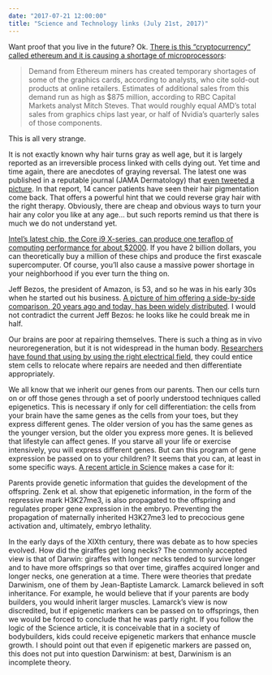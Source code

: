 ```yaml
---
date: "2017-07-21 12:00:00"
title: "Science and Technology links (July 21st, 2017)"
---
```




Want proof that you live in the future? Ok. [There is this &ldquo;cryptocurrency&rdquo; called ethereum and it is causing a shortage of microprocessors](https://www.bloomberg.com/news/articles/2017-07-17/chipmakers-nvidia-amd-ride-cryptocurrency-wave-for-now):

> Demand from Ethereum miners has created temporary shortages of some of the graphics cards, according to analysts, who cite sold-out products at online retailers. Estimates of additional sales from this demand run as high as $875 million, according to RBC Capital Markets analyst Mitch Steves. That would roughly equal AMD&rsquo;s total sales from graphics chips last year, or half of Nvidia&rsquo;s quarterly sales of those components. 


This is all very strange.

It is not exactly known why hair turns gray as well age, but it is largely reported as an irreversible process linked with cells dying out. Yet time and time again, there are anecdotes of graying reversal. The latest one was published in a reputable journal (JAMA Dermatology) that [even tweeted a picture](https://twitter.com/JAMADerm/status/885257464702173184). In that report, 14 cancer patients have seen their hair pigmentation come back. That offers a powerful hint that we could reverse gray hair with the right therapy. Obviously, there are cheap and obvious ways to turn your hair any color you like at any age&hellip; but such reports remind us that there is much we do not understand yet.

[Intel&rsquo;s latest chip, the Core i9 X-series, can produce one teraflop of computing performance for about $2000](http://www.popsci.com/intel-teraflop-chip). If you have 2 billion dollars, you can theoretically buy a million of these chips and produce the first exascale supercomputer. Of course, you&rsquo;ll also cause a massive power shortage in your neighborhood if you ever turn the thing on.

Jeff Bezos, the president of Amazon, is 53, and so he was in his early 30s when he started out his business. [A picture of him offering a side-by-side comparison, 20 years ago and today, has been widely distributed](https://photos.app.goo.gl/s00zf3MXjZlW9rEi1). I would not contradict the current Jeff Bezos: he looks like he could break me in half.

Our brains are poor at repairing themselves. There is such a thing as in vivo neuroregeneration, but it is not widespread in the human body. [Researchers have found that using by using the right electrical field](http://www.kurzweilai.net/neural-stem-cells-steered-by-electric-fields-can-repair-brain-damage), they could entice stem cells to relocate where repairs are needed and then differentiate appropriately. 

We all know that we inherit our genes from our parents. Then our cells turn on or off those genes through a set of poorly understood techniques called epigenetics. This is necessary if only for cell differentiation: the cells from your brain have the same genes as the cells from your toes, but they express different genes. The older version of you has the same genes as the younger version, but the older you express more genes. It is believed that lifestyle can affect genes. If you starve all your life or exercise intensively, you will express different genes. But can this program of gene expression be passed on to your children? It seems that you can, at least in some specific ways. [A recent article in Science](http://science.sciencemag.org/content/357/6347/212) makes a case for it:

> 
Parents provide genetic information that guides the development of the offspring. Zenk et al. show that epigenetic information, in the form of the repressive mark H3K27me3, is also propagated to the offspring and regulates proper gene expression in the embryo. Preventing the propagation of maternally inherited H3K27me3 led to precocious gene activation and, ultimately, embryo lethality.


In the early days of the XIXth century, there was debate as to how species evolved. How did the giraffes get long necks? The commonly accepted view is that of Darwin: giraffes with longer necks tended to survive longer and to have more offsprings so that over time, giraffes acquired longer and longer necks, one generation at a time. There were theories that predate Darwinism, one of them by Jean-Baptiste Lamarck. Lamarck believed in soft inheritance. For example, he would believe that if your parents are body builders, you would inherit larger muscles. Lamarck&rsquo;s view is now discredited, but if epigenetic markers can be passed on to offsprings, then we would be forced to conclude that he was partly right. If you follow the logic of the Science article, it is conceivable that in a society of bodybuilders, kids could receive epigenetic markers that enhance muscle growth. I should point out that even if epigenetic markers are passed on, this does not put into question Darwinism: at best, Darwinism is an incomplete theory.

